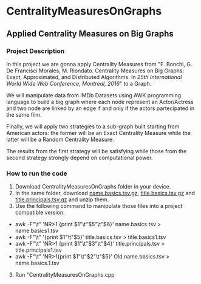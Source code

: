 # CentralityMeasuresOnGraphs

## Applied Centrality Measures on Big Graphs

### Project Description 

In this project we are gonna apply Centrality Measures from "F. Bonchi, G. De Francisci Morales, M. Riondato. Centrality Measures on Big Graphs: Exact, Approximated, and Distributed Algorithms. In *25th International World Wide Web Conference, Montreal, 2016*" to a Graph.

We will manipulate data from IMDb Datasets using AWK programming language to build a big graph where each node represent an Actor/Actress and two node are linked by an edge if and only if the actors partecipated in the same film.

Finally, we will apply two strategies to a sub-graph built starting from American actors: the former will be an Exact Centrality Measure while the latter will be a Random Centrality Measure.

The results from the first strategy will be satisfying while those from the second strategy strongly depend on computational power.

### How to run the code

1. Download CentralityMeasuresOnGraphs folder in your device.
2. In the same folder, download [name.basics.tsv.gz](https://datasets.imdbws.com/name.basics.tsv.gz), [title.basics.tsv.gz](https://datasets.imdbws.com/title.basics.tsv.gz) and [title.principals.tsv.gz](https://datasets.imdbws.com/title.principals.tsv.gz) and unzip them.
3. Use the following command to manipulate those files into a project compatible version.
  - awk -F"\t" 'NR>1 {print $1"\t"$5"\t"$6}' name.basics.tsv > name.basics1.tsv
  - awk -F"\t" '{print $1"\t"$5}' title.basics.tsv > title.basics1.tsv
  - awk -F"\t" 'NR>1 {print $1"\t"$3"\t"$4}' title.principals.tsv > title.principals1.tsv
  - awk -F"\t" 'NR>1{print $1"\t"$2"\t"$5}' Old.name.basics.tsv > name.basics.1.tsv
3. Run "CentralityMeasuresOnGraphs.cpp
